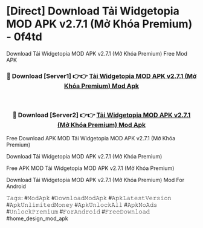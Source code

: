 # [Direct] Download Tải Widgetopia MOD APK v2.7.1 (Mở Khóa Premium) - 0f4td
Download Tải Widgetopia MOD APK v2.7.1 (Mở Khóa Premium) Free Mod APK

<div align="center">
<h3>🔴 Download [Server1] 👉👉 <a href="https://apk-comot.site?title=Tải_Widgetopia_MOD_APK_v2.7.1_(Mở_Khóa_Premium)">Tải Widgetopia MOD APK v2.7.1 (Mở Khóa Premium) Mod Apk</a></h3><br>

<h3>🔴 Download [Server2] 👉👉 <a href="https://apk-comot.site?title=Tải_Widgetopia_MOD_APK_v2.7.1_(Mở_Khóa_Premium)">Tải Widgetopia MOD APK v2.7.1 (Mở Khóa Premium) Mod Apk</a></h3>
</div>


Free Download APK MOD Tải Widgetopia MOD APK v2.7.1 (Mở Khóa Premium)

Download Tải Widgetopia MOD APK v2.7.1 (Mở Khóa Premium) 

Free APK MOD Tải Widgetopia MOD APK v2.7.1 (Mở Khóa Premium) 

Download Tải Widgetopia MOD APK v2.7.1 (Mở Khóa Premium) Mod For Android

𝚃𝚊𝚐𝚜: #𝙼𝚘𝚍𝙰𝚙𝚔 #𝙳𝚘𝚠𝚗𝚕𝚘𝚊𝚍𝙼𝚘𝚍𝙰𝚙𝚔 #𝙰𝚙𝚔𝙻𝚊𝚝𝚎𝚜𝚝𝚅𝚎𝚛𝚜𝚒𝚘𝚗 #𝙰𝚙𝚔𝚄𝚗𝚕𝚒𝚖𝚒𝚝𝚎𝚍𝙼𝚘𝚗𝚎𝚢 #𝙰𝚙𝚔𝚄𝚗𝚕𝚘𝚌𝚔𝙰𝚕𝚕 #𝙰𝚙𝚔𝙽𝚘𝙰𝚍𝚜 #𝚄𝚗𝚕𝚘𝚌𝚔𝙿𝚛𝚎𝚖𝚒𝚞𝚖 #𝙵𝚘𝚛𝙰𝚗𝚍𝚛𝚘𝚒𝚍 #𝙵𝚛𝚎𝚎𝙳𝚘𝚠𝚗𝚕𝚘𝚊𝚍 #home_design_mod_apk